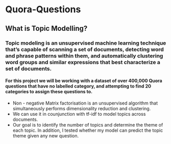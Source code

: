 # Quora-Questions
## What is Topic Modelling?
### Topic modeling is an unsupervised machine learning technique that’s capable of scanning a set of documents, detecting word and phrase patterns within them, and automatically clustering word groups and similar expressions that best characterize a set of documents.
#### For this project we will be working with a dataset of over 400,000 Quora questions that have no labelled category, and attempting to find 20 categories to assign these questions to.
- Non - negative Matrix factorisation is an unsupervised algorithm that simultaneously performs dimensionality reduction and clustering.
- We can use it in counjunction with tf-idf to model topics across documents.
- Our goal is to identify the number of topics and determine the theme of each topic. In addition, I tested whether my model can predict the topic theme given any new question.

